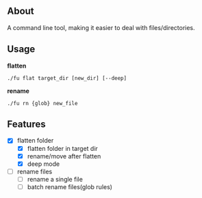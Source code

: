 ## About
A command line tool, making it easier to deal with files/directories.

## Usage

**flatten**
```shell
./fu flat target_dir [new_dir] [--deep] 
```

**rename**
```shell
./fu rn {glob} new_file
```

## Features

- [x] flatten folder
  - [x] flatten folder in target dir
  - [x] rename/move after flatten
  - [x] deep mode 
- [ ] rename files 
  - [ ] rename a single file
  - [ ] batch rename files(glob rules)
